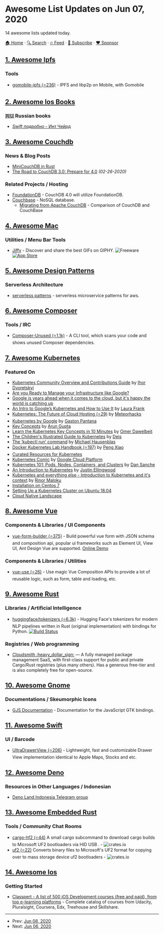 # Awesome List Updates on Jun 07, 2020

14 awesome lists updated today.

[🏠 Home](/README.md) · [🔍 Search](https://www.trackawesomelist.com/search/) · [🔥 Feed](https://www.trackawesomelist.com/rss.xml) · [📮 Subscribe](https://trackawesomelist.us17.list-manage.com/subscribe?u=d2f0117aa829c83a63ec63c2f&id=36a103854c) · [❤️  Sponsor](https://github.com/sponsors/theowenyoung)



## [1. Awesome Ipfs](/content/ipfs/awesome-ipfs/README.md)

### Tools

*   [gomobile-ipfs (⭐236)](https://github.com/ipfs-shipyard/gomobile-ipfs) - IPFS and libp2p on Mobile, with Gomobile

## [2. Awesome Ios Books](/content/bystritskiy/awesome-ios-books/README.md)

### 🇷🇺 Russian books

*   [*Swift подробно* - Инт Чейрд](https://www.ozon.ru/context/detail/id/159640468/)

## [3. Awesome Couchdb](/content/quangv/awesome-couchdb/README.md)

### News & Blog Posts

*   [MiniCouchDB in Rust](https://www.garrensmith.com/blogs/mini-couch-hack-week)
*   [The Road to CouchDB 3.0: Prepare for 4.0](https://blog.couchdb.org/2020/02/26/the-road-to-couchdb-3-0-prepare-for-4-0/) *(02-26-2020)*

### Related Projects / Hosting

*   [FoundationDB](https://www.foundationdb.org/) - CouchDB 4.0 will utilize FoundationDB.
*   [Couchbase](https://www.couchbase.com/) - NoSQL database.
    *   [Migrating from Apache CouchDB](https://docs.couchbase.com/server/current/install/migrate-couchdb.html) - Comparison of CouchDB and CouchBase

## [4. Awesome Mac](/content/jaywcjlove/awesome-mac/README.md)

### Utilities / Menu Bar Tools

*   [Jiffy](https://sindresorhus.com/jiffy) - Discover and share the best GIFs on GIPHY. ![Freeware](https://jaywcjlove.github.io/sb/ico/min-free.svg "Freeware") [![App Store](https://jaywcjlove.github.io/sb/ico/min-app-store.svg "App Store Software")](https://apps.apple.com/app/id1502527999)

## [5. Awesome Design Patterns](/content/DovAmir/awesome-design-patterns/README.md)

### Serverless Architecture

*   [serverless patterns](https://www.jeremydaly.com/serverless-microservice-patterns-for-aws/) - serverless microservice patterns for aws.

## [6. Awesome Composer](/content/jakoch/awesome-composer/README.md)

### Tools / IRC

*   [Composer-Unused (⭐1.1k)](https://github.com/composer-unused/composer-unused) - A CLI tool, which scans your code and shows unused Composer dependencies.

## [7. Awesome Kubernetes](/content/ramitsurana/awesome-kubernetes/README.md)

### Featured On

*   [Kubernetes Community Overview and Contributions Guide](https://docs.google.com/presentation/d/1JqcALpsg07eH665ZXQrIvOcin6SzzsIUjMRRVivrZMg/edit?usp=sharing) by [Ihor Dvoretskyi](https://twitter.com/idvoretskyi/)
*   [Are you Ready to Manage your Infrastructure like Google?](http://blog.jetstack.io/blog/k8s-getting-started-part1/)
*   [Google is years ahead when it comes to the cloud, but it's happy the world is catching up](http://www.businessinsider.in/Google-is-years-ahead-when-it-comes-to-the-cloud-but-its-happy-the-world-is-catching-up/articleshow/47793327.cms)
*   [An Intro to Google’s Kubernetes and How to Use It](http://www.ctl.io/developers/blog/post/what-is-kubernetes-and-how-to-use-it/) by [Laura Frank](https://twitter.com/rhein_wein)
*   [Kubernetes: The Future of Cloud Hosting (⭐29)](https://github.com/meteorhacks/meteorhacks.github.io/blob/master/_posts/2015-04-22-learn-kubernetes-the-future-of-the-cloud.md) by [Meteorhacks](https://twitter.com/meteorhacks)
*   [Kubernetes by Google](http://thevirtualizationguy.wordpress.com/tag/kubernetes/) by [Gaston Pantana](https://twitter.com/GastonPantana)
*   [Key Concepts](http://blog.arungupta.me/key-concepts-kubernetes/) by [Arun Gupta](https://twitter.com/arungupta)
*   [Learn the Kubernetes Key Concepts in 10 Minutes](http://omerio.com/2015/12/18/learn-the-kubernetes-key-concepts-in-10-minutes/) by [Omer Dawelbeit](https://twitter.com/omerio)
*   [The Children's Illustrated Guide to Kubernetes](https://kubernetes.io/blog/2016/06/illustrated-childrens-guide-to-kubernetes/) by [Deis](https://github.com/deis)
*   [The ‘kubectl run’ command](http://medium.com/@mhausenblas/the-kubectl-run-command-27c68de5cb76#.mlwi5an7o) by [Michael Hausenblas](https://twitter.com/mhausenblas)
*   [Docker Kubernetes Lab Handbook (⭐197)](https://github.com/xiaopeng163/docker-k8s-lab) by [Peng Xiao](https://twitter.com/xiaopeng163)
*   [Curated Resources for Kubernetes](https://hackr.io/tutorials/learn-kubernetes)
*   [Kubernetes Comic](https://cloud.google.com/kubernetes-engine/kubernetes-comic/) by [Google Cloud Platform](https://cloud.google.com/)
*   [Kubernetes 101: Pods, Nodes, Containers, and Clusters](https://medium.com/google-cloud/kubernetes-101-pods-nodes-containers-and-clusters-c1509e409e16) by [Dan Sanche](https://medium.com/@sanche)
*   [An Introduction to Kubernetes](http://www.digitalocean.com/community/tutorials/an-introduction-to-kubernetes) by [Justin Ellingwood](https://twitter.com/jmellingwood)
*   [Kubernetes and everything else - Introduction to Kubernetes and it's context](https://rinormaloku.com/introduction-application-architecture/) by [Rinor Maloku](https://twitter.com/rinormaloku)
*   [Installation on Centos 7](http://severalnines.com/blog/installing-kubernetes-cluster-minions-centos7-manage-pods-services)
*   [Setting Up a Kubernetes Cluster on Ubuntu 18.04](https://mherman.org/blog/2018/08/20/setting-up-a-kubernetes-cluster-on-ubuntu/)
*   [Cloud Native Landscape](https://landscape.cncf.io/)

## [8. Awesome Vue](/content/vuejs/awesome-vue/README.md)

### Components & Libraries / UI Components

*   [vue-form-builder (⭐375)](https://github.com/openfext/vue-form-builder) - Build powerful vue form with JSON schema and composition api, popular ui frameworks such as Element UI, View UI, Ant Design Vue are supported. [Online Demo](https://openfext.github.io/vue-form-builder)

### Components & Libraries / Utilities

*   [vue-use (⭐26)](https://github.com/openfext/vue-use) - Use magic Vue Composition APIs to provide a lot of reusable logic, such as form, table and loading, etc.

## [9. Awesome Rust](/content/rust-unofficial/awesome-rust/README.md)

### Libraries / Artificial Intelligence

*   [huggingface/tokenizers (⭐6.3k)](https://github.com/huggingface/tokenizers) - Hugging Face's tokenizers for modern NLP pipelines written in Rust (original implementation) with bindings for Python. [![Build Status](https://github.com/huggingface/tokenizers/workflows/Rust/badge.svg?branch=master)](https://github.com/huggingface/tokenizers/actions)

### Registries / Web programming

*   [Cloudsmith :heavy\_dollar\_sign:](https://cloudsmith.com/cargo-registry/) — A fully managed package management SaaS, with first-class support for public and private Cargo/Rust registries (plus many others). Has a generous free-tier and is also completely free for open-source.

## [10. Awesome Gnome](/content/Kazhnuz/awesome-gnome/README.md)

### Documentations / Skeumorphic Icons

*   [GJS Documentation](https://gjs-docs.gnome.org/) - Documentation for the JavaScript GTK bindings.

## [11. Awesome Swift](/content/matteocrippa/awesome-swift/README.md)

### UI / Barcode

*   [UltraDrawerView (⭐206)](https://github.com/super-ultra/UltraDrawerView) - Lightweight, fast and customizable Drawer View implementation identical to Apple Maps, Stocks and etc.

## [12. Awesome Deno](/content/denolib/awesome-deno/README.md)

### Resources in Other Languages / Indonesian

*   [Deno Land Indonesia Telegram group](https://t.me/deno_id)

## [13. Awesome Embedded Rust](/content/rust-embedded/awesome-embedded-rust/README.md)

### Tools / Community Chat Rooms

*   [cargo-hf2 (⭐44)](https://github.com/jacobrosenthal/hf2-rs)  A small cargo subcommand to download cargo builds to Microsoft UF2 bootloaders via HID USB . - ![crates.io](https://img.shields.io/crates/v/cargo-hf2.svg)
*   [uf2 (⭐22)](https://github.com/sajattack/uf2conv-rs) Converts binary files to Microsoft's UF2 format for copying over to mass storage device uf2 bootloaders - ![crates.io](https://img.shields.io/crates/v/uf2.svg)

## [14. Awesome Ios](/content/vsouza/awesome-ios/README.md)

### Getting Started

*   [Classpert - A list of 500 iOS Development courses (free and paid), from top e-learning platforms](https://classpert.com/ios-development) - Complete catalog of courses from Udacity, Pluralsight, Coursera, Edx, Treehouse and Skillshare.

---

- Prev: [Jun 08, 2020](/content/2020/06/08/README.md)
- Next: [Jun 06, 2020](/content/2020/06/06/README.md)
